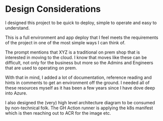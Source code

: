 # Design Considerations

I designed this project to be quick to deploy, simple to operate and easy to understand.

This is a full environment and app deploy that I feel meets the requirements of the project in one of the most simple ways I can think of. 

The prompt mentions that XYZ is a traditional on prem shop that is interested in moving to the cloud. I know that moves like these can be difficult, not only for the business but more so the Admins and Engineers that are used to operating on prem.

With that in mind, I added a lot of documentation, reference reading and hints in comments to get an environment off the ground. I needed all of these resources myself as it has been a few years since I have dove deep into Azure.

I also designed the (very) high level architecture diagram to be consumed by non-technical folk. The GH Action runner is applying the k8s manifest which is then reaching out to ACR for the image etc.